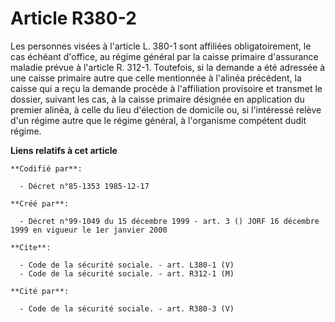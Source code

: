 # Article R380-2

Les personnes visées à l'article L. 380-1 sont affiliées obligatoirement, le cas échéant d'office, au régime général par la
caisse primaire d'assurance maladie prévue à l'article R. 312-1. Toutefois, si la demande a été adressée à une caisse
primaire autre que celle mentionnée à l'alinéa précédent, la caisse qui a reçu la demande procède à l'affiliation provisoire
et transmet le dossier, suivant les cas, à la caisse primaire désignée en application du premier alinéa, à celle du lieu
d'élection de domicile ou, si l'intéressé relève d'un régime autre que le régime général, à l'organisme compétent dudit
régime.

**Liens relatifs à cet article**

	**Codifié par**:

	  - Décret n°85-1353 1985-12-17

	**Créé par**:

	  - Décret n°99-1049 du 15 décembre 1999 - art. 3 () JORF 16 décembre 1999 en vigueur le 1er janvier 2000

	**Cite**:

	  - Code de la sécurité sociale. - art. L380-1 (V)
	  - Code de la sécurité sociale. - art. R312-1 (M)

	**Cité par**:

	  - Code de la sécurité sociale. - art. R380-3 (V)

